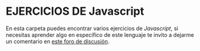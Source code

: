 # EJERCICIOS DE Javascript
En esta carpeta puedes encontrar varios ejercicios de *Javascript*, si necesitas aprender algo en específico de este lenguaje te invito a dejarme un comentario en [este foro de discusión](https://github.com/Tomvargas/Programas/discussions/3).
